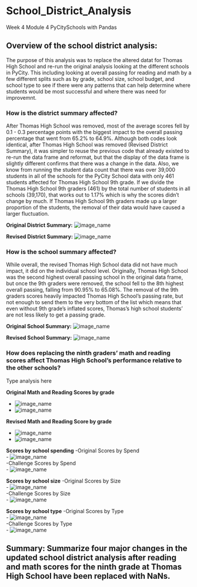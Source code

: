 # School_District_Analysis
Week 4 Module 4 PyCitySchools with Pandas

## Overview of the school district analysis:
The purpose of this analysis was to replace the altered datat for Thomas High School and re-run the original analysis looking at the different schools in PyCity. This including looking at overall passing for reading and math by a few different splits such as by grade, school size, school budget, and school type to see if there were any patterns that can help determine where students would be most successful and where there was need for improvemnt. 


### How is the district summary affected?
After Thomas High School was removed, most of the average scores fell by 0.1 - 0.3 percentage points with the biggest impact to the overall passing percentage that went from 65.2% to 64.9%.  Although both codes look identical, after Thomas High School was removed (Revised District Summary), it was simpler to reuse the previous code that already existed to re-run the data frame and reformat, but that the display of the data frame is slightly different confirms that there was a change in the data.  Also, we know from running the student data count that there was over 39,000 students in all of the schools for the PyCity School data  with only 461 students affected for Thomas High School 9th grade. If we divide the Thomas High School 9th graders (461) by the total number of students in all schools (39,170), that works out to 1.17% which is why the scores didn’t change by much. If Thomas High School 9th graders made up a larger proportion of the students, the removal of their data would have caused a larger fluctuation.  

**Original District Summary:**
![image_name](Resources/school_summary_sorted_original.png)




**Revised District Summary:**
![image_name](Resources/school_summary_sorted_challenge.png)

### How is the school summary affected?
While overall, the revised Thomas High School data did not have much impact, it did on the individual school level. Originally, Thomas High School was the second highest overall passing school in the original data frame, but once the 9th graders were removed, the school fell to the 8th highest overall passing, falling from 90.95% to 65.08%. The removal of the 9th graders scores heavily impacted Thomas High School’s passing rate, but not enough to send them to the very bottom of the list which means that even without 9th grade’s inflated scores, Thomas’s high school students’ are not less likely to get a passing grade. 

**Original School Summary:**
![image_name](Resources/school_summary_sorted_original.png)

**Revised School Summary:**
![image_name](Resources/school_summary_sorted_challenge.png)


### How does replacing the ninth graders’ math and reading scores affect Thomas High School’s performance relative to the other schools?
  Type analysis here 
  
  **Original Math and Reading Scores by grade**
  - ![image_name](Resources/Math_Score_by_Grade_Original.png)
  - ![image_name](Resources/Reading_Scores_by_Grade_Original.png)



  **Revised Math and Reading Score by grade**
  - ![image_name](Resources/Math_Score_by_Grade_Challenge.png)
  - ![image_name](Resources/Reading_Score_by_Grade_Challenge.png)
  
 **Scores by school spending**
    -Original Scores by Spend <br />
     - ![image_name](Resources/Scores_by_Spending_Original.png) <br />
    -Challenge Scores by Spend <br />
     - ![image_name](Resources/Scores_by_Spend_Challenge.png) <br />

  **Scores by school size**
    -Original Scores by Size <br />
     - ![image_name](Resources/Scores_by_Size_Original.png) <br />
    -Challenge Scores by Size <br />
     - ![image_name](Resources/Scores_by_School_Size_Challenge.png) <br />
     
  **Scores by school type**
    -Original Scores by Type <br />
     - ![image_name](Resources/Schools_by_Type_Original.png) <br />
    -Challenge Scores by Type <br />
     - ![image_name](Resources/Scores_by_Type_Challenge.png) <br />

## Summary: Summarize four major changes in the updated school district analysis after reading and math scores for the ninth grade at Thomas High School have been replaced with NaNs.
